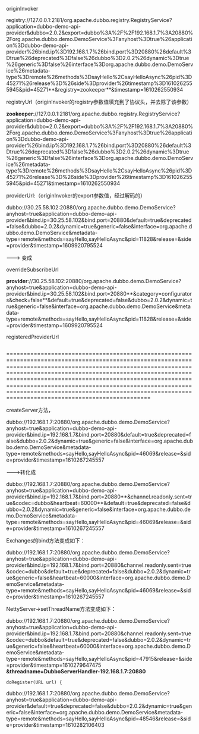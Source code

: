 



originInvoker

registry://127.0.0.1:2181/org.apache.dubbo.registry.RegistryService?application=dubbo-demo-api-provider&dubbo=2.0.2&export=dubbo%3A%2F%2F192.168.1.7%3A20880%2Forg.apache.dubbo.demo.DemoService%3Fanyhost%3Dtrue%26application%3Ddubbo-demo-api-provider%26bind.ip%3D192.168.1.7%26bind.port%3D20880%26default%3Dtrue%26deprecated%3Dfalse%26dubbo%3D2.0.2%26dynamic%3Dtrue%26generic%3Dfalse%26interface%3Dorg.apache.dubbo.demo.DemoService%26metadata-type%3Dremote%26methods%3DsayHello%2CsayHelloAsync%26pid%3D45271%26release%3D%26side%3Dprovider%26timestamp%3D1610262555945&pid=45271**&registry=zookeeper**&timestamp=1610262550934



registryUrl（originInvoker的registry参数值填充到了协议头，并去除了该参数）

**zookeeper**://127.0.0.1:2181/org.apache.dubbo.registry.RegistryService?application=dubbo-demo-api-provider&dubbo=2.0.2&export=dubbo%3A%2F%2F192.168.1.7%3A20880%2Forg.apache.dubbo.demo.DemoService%3Fanyhost%3Dtrue%26application%3Ddubbo-demo-api-provider%26bind.ip%3D192.168.1.7%26bind.port%3D20880%26default%3Dtrue%26deprecated%3Dfalse%26dubbo%3D2.0.2%26dynamic%3Dtrue%26generic%3Dfalse%26interface%3Dorg.apache.dubbo.demo.DemoService%26metadata-type%3Dremote%26methods%3DsayHello%2CsayHelloAsync%26pid%3D45271%26release%3D%26side%3Dprovider%26timestamp%3D1610262555945&pid=45271&timestamp=1610262550934



providerUrl:（originInvoker的export参数值，经过解码的）

dubbo://30.25.58.102:20880/org.apache.dubbo.demo.DemoService?anyhost=true&application=dubbo-demo-api-provider&bind.ip=30.25.58.102&bind.port=20880&default=true&deprecated=false&dubbo=2.0.2&dynamic=true&generic=false&interface=org.apache.dubbo.demo.DemoService&metadata-type=remote&methods=sayHello,sayHelloAsync&pid=11828&release=&side=provider&timestamp=1609920795524 



---> 变成

overrideSubscribeUrl

 **provider**://30.25.58.102:20880/org.apache.dubbo.demo.DemoService?anyhost=true&application=dubbo-demo-api-provider&bind.ip=30.25.58.102&bind.port=20880**&category=configurators&check=false**&default=true&deprecated=false&dubbo=2.0.2&dynamic=true&generic=false&interface=org.apache.dubbo.demo.DemoService&metadata-type=remote&methods=sayHello,sayHelloAsync&pid=11828&release=&side=provider&timestamp=1609920795524



registeredProviderUrl

```

```



====================================================================================================================================================================================================================================================================================================================================================================================================================================

createServer方法，

dubbo://192.168.1.7:20880/org.apache.dubbo.demo.DemoService?anyhost=true&application=dubbo-demo-api-provider&bind.ip=192.168.1.7&bind.port=20880&default=true&deprecated=false&dubbo=2.0.2&dynamic=true&generic=false&interface=org.apache.dubbo.demo.DemoService&metadata-type=remote&methods=sayHello,sayHelloAsync&pid=46069&release=&side=provider&timestamp=1610267245557

--->转化成

dubbo://192.168.1.7:20880/org.apache.dubbo.demo.DemoService?anyhost=true&application=dubbo-demo-api-provider&bind.ip=192.168.1.7&bind.port=20880**&channel.readonly.sent=true&codec=dubbo&heartbeat=60000**&default=true&deprecated=false&dubbo=2.0.2&dynamic=true&generic=false&interface=org.apache.dubbo.demo.DemoService&metadata-type=remote&methods=sayHello,sayHelloAsync&pid=46069&release=&side=provider&timestamp=1610267245557



Exchanges的bind方法变成如下：

dubbo://192.168.1.7:20880/org.apache.dubbo.demo.DemoService?anyhost=true&application=dubbo-demo-api-provider&bind.ip=192.168.1.7&bind.port=20880&channel.readonly.sent=true&codec=dubbo&default=true&deprecated=false&dubbo=2.0.2&dynamic=true&generic=false&heartbeat=60000&interface=org.apache.dubbo.demo.DemoService&metadata-type=remote&methods=sayHello,sayHelloAsync&pid=46069&release=&side=provider&timestamp=1610267245557

NettyServer->setThreadName方法变成如下：

dubbo://192.168.1.7:20880/org.apache.dubbo.demo.DemoService?anyhost=true&application=dubbo-demo-api-provider&bind.ip=192.168.1.7&bind.port=20880&channel.readonly.sent=true&codec=dubbo&default=true&deprecated=false&dubbo=2.0.2&dynamic=true&generic=false&heartbeat=60000&interface=org.apache.dubbo.demo.DemoService&metadata-type=remote&methods=sayHello,sayHelloAsync&pid=47915&release=&side=provider&timestamp=1610279647475
**&threadname=DubboServerHandler-192.168.1.7:20880**





```
doRegister(URL url) {
```

dubbo://192.168.1.7:20880/org.apache.dubbo.demo.DemoService?anyhost=true&application=dubbo-demo-api-provider&default=true&deprecated=false&dubbo=2.0.2&dynamic=true&generic=false&interface=org.apache.dubbo.demo.DemoService&metadata-type=remote&methods=sayHello,sayHelloAsync&pid=48546&release=&side=provider&timestamp=1610282106403
